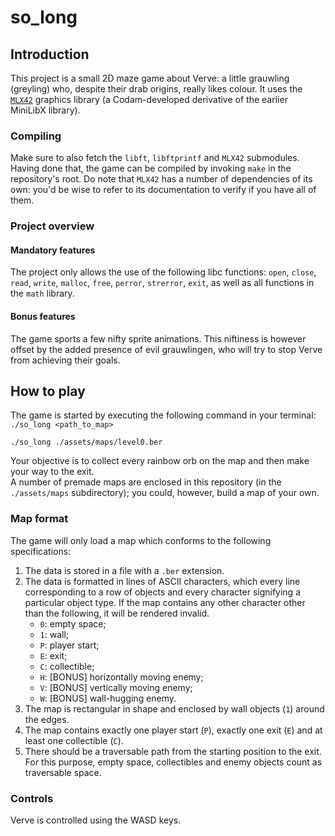 # so\_long

## Introduction

This project is a small 2D maze game about Verve: a little grauwling (greyling) who, despite their drab origins, really likes colour. It uses the [`MLX42`](https://github.com/codam-coding-college/MLX42) graphics library (a Codam-developed derivative of the earlier MiniLibX library).

### Compiling

Make sure to also fetch the `libft`, `libftprintf` and `MLX42` submodules. Having done that, the game can be compiled by invoking `make` in the repository's root. Do note that `MLX42` has a number of dependencies of its own: you'd be wise to refer to its documentation to verify if you have all of them.

### Project overview

#### Mandatory features

The project only allows the use of the following libc functions: `open`, `close`, `read`, `write`, `malloc`, `free`, `perror`, `strerror`, `exit`, as well as all functions in the `math` library.

#### Bonus features

The game sports a few nifty sprite animations. This niftiness is however offset by the added presence of evil grauwlingen, who will try to stop Verve from achieving their goals.

## How to play

The game is started by executing the following command in your terminal: `./so_long <path_to_map>`
```
./so_long ./assets/maps/level0.ber
```
Your objective is to collect every rainbow orb on the map and then make your way to the exit.  
A number of premade maps are enclosed in this repository (in the `./assets/maps` subdirectory); you could, however, build a map of your own.

### Map format

The game will only load a map which conforms to the following specifications:
1. The data is stored in a file with a `.ber` extension.
2. The data is formatted in lines of ASCII characters, which every line corresponding to a row of objects and every character signifying a particular object type. If the map contains any other character other than the following, it will be rendered invalid.
	- `0`: empty space;
	- `1`: wall;
	- `P`: player start;
	- `E`: exit;
	- `C`: collectible;
	- `H`: [BONUS] horizontally moving enemy;
	- `V`: [BONUS] vertically moving enemy;
	- `W`: [BONUS] wall-hugging enemy.
3. The map is rectangular in shape and enclosed by wall objects (`1`) around the edges.
4. The map contains exactly one player start (`P`), exactly one exit (`E`) and at least one collectible (`C`).
5. There should be a traversable path from the starting position to the exit. For this purpose, empty space, collectibles and enemy objects count as traversable space.

### Controls

Verve is controlled using the WASD keys.
